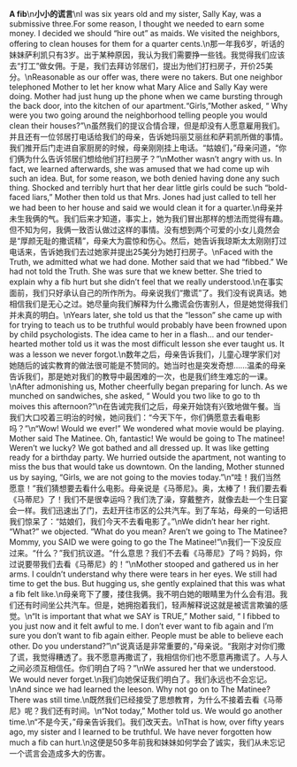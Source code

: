 **A fib**\n**小小的谎言**\nI was six years old and my sister, Sally Kay, was a submissive three.For some reason, I thought we needed to earn some money. I decided we should “hire out” as maids. We visited the neighbors, offering to clean houses for them for a quarter cents.\n那一年我6岁，听话的妹妹萨利凯只有3岁。出于某种原因，我认为我们需要挣一些钱。我觉得我们应该去“打工”做女佣。于是，我们去拜访邻居们，提出为他们打扫房子，开价25美分。\nReasonable as our offer was, there were no takers. But one neighbor telephoned Mother to let her know what Mary Alice and Sally Kay were doing. Mother had just hung up the phone when we came bursting through the back door, into the kitchen of our apartment.“Girls,”Mother asked, “ Why were you two going around the neighborhood telling people you would clean their houses?”\n虽然我们的提议合情合理，但是却没有人愿意雇用我们。并且还有一位邻居打电话给我们的母亲，告诉她玛丽艾丽丝和萨莉凯所做的事情。我们推开后门走进自家厨房的时候，母亲刚刚挂上电话。“姑娘们，”母亲问道，“你们俩为什么告诉邻居们想给他们打扫房子？”\nMother wasn’t angry with us. In fact, we learned afterwards, she was amused that we had come up wih such an idea. But, for some reason, we both denied having done any such thing. Shocked and terribly hurt that her dear little girls could be such “bold-faced liars,” Mother then told us that Mrs. Jones had just called to tell her we had been to her house and said we would clean it for a quarter.\n母亲并未生我俩的气。我们后来才知道，事实上，她为我们冒出那样的想法而觉得有趣。但不知为何，我俩一致否认做过这样的事情。没有想到两个可爱的小女儿竟然会是“厚颜无耻的撒谎精”，母亲大为震惊和伤心。然后，她告诉我琼斯太太刚刚打过电话来，告诉她我们去过她家并提出25美分为她打扫房子。\nFaced with the Truth, we admitted what we had done. Mother said that we had “fibbed.” We had not told the Truth. She was sure that we knew better. She tried to explain why a fib hurt but she didn’t feel that we really understood.\n在事实面前，我们只好承认自己的所作所为。母亲说我们“撒谎”了。我们没有说真话。她相信我们是无心之过。她尽量向我们解释为什么撒谎会伤害别人，但是她觉得我们并未真的明白。\nYears later, she told us that the “lesson” she came up with for trying to teach us to be truthful would probably have been frowned upon by child psychologists. The idea came to her in a flash… and our tender-hearted mother told us it was the most difficult lesson she ever taught us. It was a lesson we never forgot.\n数年之后，母亲告诉我们，儿童心理学家们对她随后的诚实教育的做法很可能是不赞同的。她当时也是突发奇想……温柔的母亲告诉我们，那是她对我们的教导中最困难的一次，也是我们终生难忘的一课。\nAfter admonishing us, Mother cheerfully began preparing for lunch. As we munched on sandwiches, she asked, “ Would you two like to go to th moives this afternoon?”\n在告诫完我们之后，母亲开始饶有兴致地做午餐。当我们大口咬着三明治的时候，她问我们：“今天下午，你们俩愿意去看电影吗？”\n“Wow! Would we ever!” We wondered what movie would be playing. Mother said The Matinee. Oh, fantastic! We would be going to The matinee! Weren’t we lucky? We got bathed and all dressed up. It was like getting ready for a birthday party. We hurried outside the apartment, not wanting to miss the bus that would take us downtown. On the landing, Mother stunned us by saying, “Girls, we are not going to the movies today.”\n“哇！我们当然愿意！”我们猜想要去看什么电影。母亲说是《马蒂尼》。奥，太棒了！我们要去看《马蒂尼》了！我们不是很幸运吗？我们洗了澡，穿戴整齐，就像去赴一个生日宴会一样。我们迅速出了门，去赶开往市区的公共汽车。到了车站，母亲的一句话把我们惊呆了：“姑娘们，我们今天不去看电影了。”\nWe didn’t hear her right. “What?” we objected. “What do you mean? Aren’t we going to The Matinee? Mommy, you SAID we were going to go the The Matinee!”\n我们一下没反应过来。“什么？”我们抗议道。“什么意思？我们不去看《马蒂尼》了吗？妈妈，你过说要带我们去看《马蒂尼》的！”\nMother stooped and gathered us in her arms. I couldn’t understand why there were tears in her eyes. We still had time to get the bus. But hugging us, she gently explained that this was what a fib felt like.\n母亲弯下了腰，搂住我俩。我不明白她的眼睛里为什么会有泪。我们还有时间坐公共汽车。但是，她拥抱着我们，轻声解释说这就是被谎言欺骗的感觉。\n“It is important that what we SAY is TRUE,” Mother said, “ I fibbed to you just now and it felt awful to me. I don’t ever want to fib again and I’m sure you don’t want to fib again either. People must be able to believe each other. Do you understand?”\n“说真话是非常重要的，”母亲说。“我刚才对你们撒了谎，我觉得糟透了。我不愿意再撒谎了，我相信你们也不愿意再撒谎了。人与人之间必须互相信任。你们明白了吗？”\nWe assured her that we understood. We would never forget.\n我们向她保证我们明白了。我们永远也不会忘记。\nAnd since we had learned the leeson. Why not go on to The Matinee? There was still time.\n既然我们已经接受了思想教育，为什么不接着去看《马蒂尼》呢？我们还有时间。\n“Not today,” Mother told us. We would go another time.\n“不是今天，”母亲告诉我们。我们改天去。\nThat is how, over fifty years ago, my sister and I learned to be truthful. We have never forgotten how much a fib can hurt.\n这便是50多年前我和妹妹如何学会了诚实，我们从未忘记一个谎言会造成多大的伤害。
        